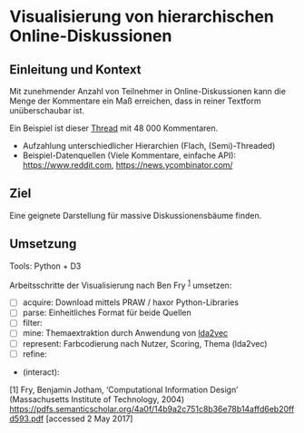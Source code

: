 # Visualisierung von hierarchischen Online-Diskussionen

## Einleitung und Kontext

Mit zunehmender Anzahl von Teilnehmer in Online-Diskussionen kann die Menge der Kommentare ein Maß erreichen, dass in reiner Textform unüberschaubar ist.

Ein Beispiel ist dieser [Thread](https://www.reddit.com/r/news/comments/3v6iq7/authorities_respond_to_20_victim_shooting/) mit 48 000 Kommentaren.


- Aufzahlung unterschiedlicher Hierarchien (Flach, (Semi)-Threaded)
- Beispiel-Datenquellen (Viele Kommentare, einfache API): https://www.reddit.com, https://news.ycombinator.com/

## Ziel

Eine geignete  Darstellung für massive Diskussionensbäume finden.

## Umsetzung

Tools: Python + D3

Arbeitsschritte der Visualisierung nach Ben Fry <sup>[1](#1)</sup> umsetzen:

- [ ] acquire: Download mittels PRAW / haxor Python-Libraries
- [ ] parse: Einheitliches Format für beide Quellen
- [ ] filter:
- [ ] mine: Themaextraktion durch Anwendung von [lda2vec](https://github.com/cemoody/lda2vec)
- [ ] represent: Farbcodierung nach Nutzer, Scoring, Thema (lda2vec)
- [ ] refine:
- (interact):


[1] Fry, Benjamin Jotham, ‘Computational Information Design’ (Massachusetts Institute of Technology, 2004) <https://pdfs.semanticscholar.org/4a0f/14b9a2c751c8b36e78b14affd6eb20ffd593.pdf> [accessed 2 May 2017]
